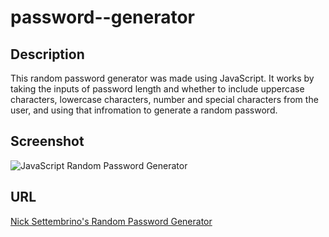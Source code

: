 # password--generator

## Description
This random password generator was made using JavaScript. It works by taking the inputs of password length and whether to include uppercase characters, lowercase characters, number and special characters from the user, and using that infromation to generate a random password. 

## Screenshot
![JavaScript Random Password Generator](../password-generator-screenshot.png)

## URL
[Nick Settembrino's Random Password Generator](https://nsettyy.github.io/password--generator/)
